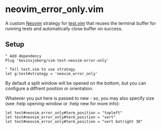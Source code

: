 # neovim_error_only.vim

A custom [Neovim](https://neovim.io/) strategy for
[test.vim](https://github.com/janko-m/vim-test) that reuses the terminal buffer
for running tests and automatically close buffer on success.

## Setup

```vim
" Add dependency
Plug 'kevinsjoberg/vim-test-neovim-error-only'

" Tell test.vim to use strategy
let g:test#strategy = 'neovim_error_only'
```

By default a split window will be opened on the bottom, but you can configure a
diffrent position or orientation.

Whatever you put here is passed to new - so, you may also specify size (see
:help opening-window or :help new for more info):

```vim
let test#neovim_error_only#term_position = "topleft"
let test#neovim_error_only#term_position = "vert"
let test#neovim_error_only#term_position = "vert botright 30"
```
